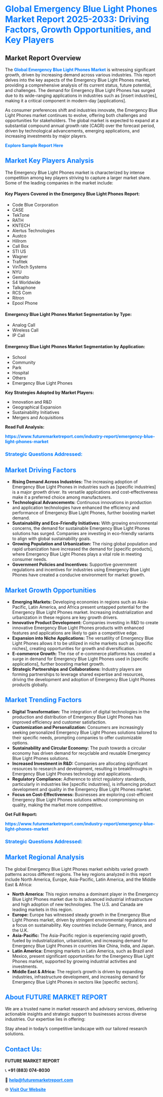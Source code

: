 <h1 style="color: #007BFF;">Global Emergency Blue Light Phones Market Report 2025-2033: Driving Factors, Growth Opportunities, and Key Players</h1>

<section id="overview">
<h2>Market Report Overview</h2>
<p>The <a href="https://www.futuremarketreport.com/industry-report/emergency-blue-light-phones-market" style="color: #007BFF; text-decoration: none;"><strong>Global Emergency Blue Light Phones Market</strong></a> is witnessing significant growth, driven by increasing demand across various industries. This report delves into the key aspects of the Emergency Blue Light Phones market, providing a comprehensive analysis of its current status, future potential, and challenges. The demand for Emergency Blue Light Phones has surged due to its wide-ranging applications in industries such as [insert industries], making it a critical component in modern-day [applications].</p>
<p>As consumer preferences shift and industries innovate, the Emergency Blue Light Phones market continues to evolve, offering both challenges and opportunities for stakeholders. The global market is expected to expand at a substantial compound annual growth rate (CAGR) over the forecast period, driven by technological advancements, emerging applications, and increasing investments by major players.</p>
</section>

<section id="overview">
<p><a href="https://www.futuremarketreport.com/request-sample/reportId=128161" style="color: #007BFF; text-decoration: none;"><strong>Explore Sample Report Here</strong></a></p>
</section>

<section id="key-players">
<h2 style="color: #007BFF;">Market Key Players Analysis</h2>
<p>The Emergency Blue Light Phones market is characterized by intense competition among key players striving to capture a larger market share. Some of the leading companies in the market include:</p>
<h4>Key Players Covered in the Emergency Blue Light Phones Report:</h4>
<ul><li>Code Blue Corporation</li><li>CASE</li><li>TekTone</li><li>RATH</li><li>KNTECH</li><li>Alertus Technologies</li><li>Austco</li><li>Hillrom</li><li>Call Box</li><li>STI US</li><li>Wagner</li><li>Trafitek</li><li>VinTech Systems</li><li>NYU</li><li>Gemalto</li><li>S4 Worldwide</li><li>Talkaphone</li><li>RCS Com</li><li>Ritron</li><li>Epool Phone</li></ul>
<h4>Emergency Blue Light Phones Market Segmentation by Type:</h4>
<ul><li>Analog Call</li><li>Wireless Call</li><li>IP Call</li></ul>

<h4>Emergency Blue Light Phones Market Segmentation by Application:</h4>
<ul><li>School</li><li>Community</li><li>Park</li><li>Hospital</li><li>Others</li><li>Emergency Blue Light Phones</li></ul>
<p><strong>Key Strategies Adopted by Market Players:</strong></p>
<ul>
<li>Innovation and R&D</li>
<li>Geographical Expansion</li>
<li>Sustainability Initiatives</li>
<li>Mergers and Acquisitions</li>
</ul>
</section>

<section>
<p><strong>Read Full Analysis: </strong></p><a href="https://www.futuremarketreport.com/industry-report/emergency-blue-light-phones-market" style="color: #007BFF; text-decoration: none;"><strong>https://www.futuremarketreport.com/industry-report/emergency-blue-light-phones-market</strong></a>
<h3 style="color: #007BFF;">Strategic Questions Addressed:</h3>
</section>

<section id="driving-factors">
<h2 style="color: #007BFF;">Market Driving Factors</h2>
<ul>
<li><strong>Rising Demand Across Industries:</strong> The increasing adoption of Emergency Blue Light Phones in industries such as [specific industries] is a major growth driver. Its versatile applications and cost-effectiveness make it a preferred choice among manufacturers.</li>
<li><strong>Technological Advancements:</strong> Continuous innovations in production and application technologies have enhanced the efficiency and performance of Emergency Blue Light Phones, further boosting market demand.</li>
<li><strong>Sustainability and Eco-Friendly Initiatives:</strong> With growing environmental concerns, the demand for sustainable Emergency Blue Light Phones solutions has surged. Companies are investing in eco-friendly variants to align with global sustainability goals.</li>
<li><strong>Growing Population and Urbanization:</strong> The rising global population and rapid urbanization have increased the demand for [specific products], where Emergency Blue Light Phones plays a vital role in meeting consumer needs.</li>
<li><strong>Government Policies and Incentives:</strong> Supportive government regulations and incentives for industries using Emergency Blue Light Phones have created a conducive environment for market growth.</li>
</ul>
</section>

<section id="growth-opportunities">
<h2 style="color: #007BFF;">Market Growth Opportunities</h2>
<ul>
<li><strong>Emerging Markets:</strong> Developing economies in regions such as Asia-Pacific, Latin America, and Africa present untapped potential for the Emergency Blue Light Phones market. Increasing industrialization and urbanization in these regions are key growth drivers.</li>
<li><strong>Innovative Product Development:</strong> Companies investing in R&D to create innovative Emergency Blue Light Phones products with enhanced features and applications are likely to gain a competitive edge.</li>
<li><strong>Expansion into Niche Applications:</strong> The versatility of Emergency Blue Light Phones allows it to be utilized in niche markets such as [specific niches], creating opportunities for growth and diversification.</li>
<li><strong>E-commerce Growth:</strong> The rise of e-commerce platforms has created a surge in demand for Emergency Blue Light Phones used in [specific applications], further boosting market growth.</li>
<li><strong>Strategic Partnerships and Collaborations:</strong> Industry players are forming partnerships to leverage shared expertise and resources, driving the development and adoption of Emergency Blue Light Phones products globally.</li>
</ul>
</section>

<section id="trending-factors">
<h2 style="color: #007BFF;">Market Trending Factors</h2>
<ul>
<li><strong>Digital Transformation:</strong> The integration of digital technologies in the production and distribution of Emergency Blue Light Phones has improved efficiency and customer satisfaction.</li>
<li><strong>Customization and Personalization:</strong> Consumers are increasingly seeking personalized Emergency Blue Light Phones solutions tailored to their specific needs, prompting companies to offer customizable options.</li>
<li><strong>Sustainability and Circular Economy:</strong> The push towards a circular economy has driven demand for recyclable and reusable Emergency Blue Light Phones solutions.</li>
<li><strong>Increased Investment in R&D:</strong> Companies are allocating significant resources to research and development, resulting in breakthroughs in Emergency Blue Light Phones technology and applications.</li>
<li><strong>Regulatory Compliance:</strong> Adherence to strict regulatory standards, particularly in industries like [specific industries], is influencing product development and quality in the Emergency Blue Light Phones market.</li>
<li><strong>Focus on Cost-Effectiveness:</strong> Businesses are exploring cost-efficient Emergency Blue Light Phones solutions without compromising on quality, making the market more competitive.</li>
</ul>
</section>

<section>
<p><strong>Get Full Report: </strong></p><a href="https://www.futuremarketreport.com/industry-report/emergency-blue-light-phones-market" style="color: #007BFF; text-decoration: none;"><strong>https://www.futuremarketreport.com/industry-report/emergency-blue-light-phones-market</strong></a>
<h3 style="color: #007BFF;">Strategic Questions Addressed:</h3>
</section>


<section id="regional-analysis">
<h2 style="color: #007BFF;">Market Regional Analysis</h2>
<p>The global Emergency Blue Light Phones market exhibits varied growth patterns across different regions. The key regions analyzed in this report include North America, Europe, Asia-Pacific, Latin America, and the Middle East & Africa:</p>
<ul>
<li><strong>North America:</strong> This region remains a dominant player in the Emergency Blue Light Phones market due to its advanced industrial infrastructure and high adoption of new technologies. The U.S. and Canada are leading markets in this region.</li>
<li><strong>Europe:</strong> Europe has witnessed steady growth in the Emergency Blue Light Phones market, driven by stringent environmental regulations and a focus on sustainability. Key countries include Germany, France, and the U.K.</li>
<li><strong>Asia-Pacific:</strong> The Asia-Pacific region is experiencing rapid growth, fueled by industrialization, urbanization, and increasing demand for Emergency Blue Light Phones in countries like China, India, and Japan.</li>
<li><strong>Latin America:</strong> Emerging markets in Latin America, such as Brazil and Mexico, present significant opportunities for the Emergency Blue Light Phones market, supported by growing industrial activities and investments.</li>
<li><strong>Middle East & Africa:</strong> The region’s growth is driven by expanding industries, infrastructure development, and increasing demand for Emergency Blue Light Phones in sectors like [specific sectors].</li>
</ul>
</section>

<footer>
<h2 style="color: #007BFF;">About FUTURE MARKET REPORT</h2>
<p>We are a trusted name in market research and advisory services, delivering actionable insights and strategic support to businesses across diverse industries. Our expertise lies in offering:</p>

<p>Stay ahead in today’s competitive landscape with our tailored research solutions.</p>

<h2 style="color: #007BFF;">Contact Us:</h2>
<p><strong>FUTURE MARKET REPORT</strong></p>
<p>📞 <strong>+91 (883) 074-8030</strong></p>
<p>📧 <strong><a href="mailto:help@futuremarketreport.com" style="color: #007BFF;">help@futuremarketreport.com</a></strong></p>
<p>🌐 <strong><a href="https://www.futuremarketreport.com/" style="color: #007BFF;">Visit Our Website</a></strong></p>
</footer>